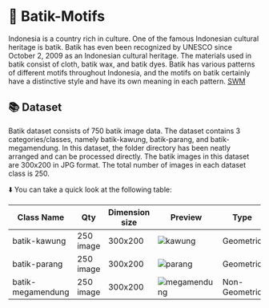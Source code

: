 # :lab_coat: Batik-Motifs

Indonesia is a country rich in culture. One of the famous Indonesian cultural heritage is batik. Batik has even been recognized by UNESCO since October 2, 2009 as an Indonesian cultural heritage. The materials used in batik consist of cloth, batik wax, and batik dyes. Batik has various patterns of different motifs throughout Indonesia, and the motifs on batik certainly have a distinctive style and have its own meaning in each pattern. 
[SWM](https://journal.lppmunindra.ac.id/index.php/sosio_ekons/article/view/2932)

## :books: Dataset
Batik dataset consists of 750 batik image data. The dataset contains 3 categories/classes, namely batik-kawung, batik-parang, and batik-megamendung. In this dataset, the folder directory has been neatly arranged and can be processed directly. The batik images in this dataset are 300x200 in JPG format. The total number of images in each dataset class is 250.

:arrow_down: You can take a quick look at the following table:

Class Name | Qty | Dimension size | Preview | Type | Format
--- | --- | --- | --- | --- | ---
batik-kawung | 250 image | 300x200 | ![kawung](https://user-images.githubusercontent.com/61747306/139804054-1bc73dc7-050d-45c4-8d40-51581c64f154.PNG) | Geometric | JPG
batik-parang | 250 image | 300x200 | ![parang](https://user-images.githubusercontent.com/61747306/139804076-dc2c510a-2808-4ac9-8d0c-93c7af6d06b3.PNG) | Geometric | JPG
batik-megamendung | 250 image | 300x200 | ![megamendung](https://user-images.githubusercontent.com/61747306/139804069-0c1ded6a-3ddb-4ce9-8539-ec3e84259225.PNG) | Non-Geometric | JPG
